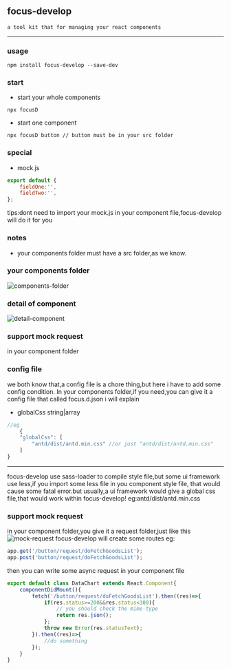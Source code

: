 ## focus-develop
```
a tool kit that for managing your react components
```
*****
### usage
```
npm install focus-develop --save-dev
```
### start 
* start your whole components
```
npx focusD
```
* start one component
```
npx focusD button // button must be in your src folder
```
### special
* mock.js 
```javascript
export default {
    fieldOne:'',
    fieldTwo:'',
};
```
tips:dont need to import your mock.js in your component file,focus-develop will do it for you

### notes
* your components folder must have a src folder,as we know.

### your components folder
![components-folder](https://s2.ax1x.com/2019/09/17/noefmV.png)

### detail of component
![detail-component](https://s2.ax1x.com/2019/09/19/nqrrrQ.png)

### support mock request
in your component folder 

### config file
we both know that,a config file is a chore thing,but here i have to add some config condition.
In your components folder,if you need,you can give it a config file that called focus.d.json
i will explain
* globalCss string|array
```javascript
//eg
    {
    "globalCss": [
        "antd/dist/antd.min.css" //or just "antd/dist/antd.min.css"  
    ]
}
```
*****
focus-develop use sass-loader to compile style file,but some ui framework use less,if you import some less file in you component style file,
that would cause some fatal error.but usually,a ui framework would give a global css file,that would work within focus-develop!
eg:antd/dist/antd.min.css

### support mock request 
in your component folder,you give it a request folder,just like this
![mock-request](https://s2.ax1x.com/2019/10/09/u4FnsI.png)
focus-develop will create some routes
eg:
```javascript
app.get('/button/request/doFetchGoodsList');
app.post('button/request/doFetchGoodsList');
```
then you can write some async request in your component file
```javascript
export default class DataChart extends React.Component{
    componentDidMount(){
        fetch('/button/request/doFetchGoodsList').then((res)=>{
            if(res.status>=200&&res.status<300){
                // you should check the mime-type
                return res.json();
            };
            throw new Error(res.statusText);
        }).then((res)=>{
            //do something
        });
    }
}
```
